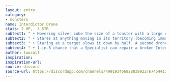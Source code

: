 ```yaml
---
layout: entry
category:
- monsters 
name: Interdictor Drone
stats: 2 HP,  3 STR
subtext1: " • Hovering silver cube the size of a toaster with a large central green oculus."
subtext2: " • Stares at anything moving in its territory (becoming immoble); radiates a bright green beam at its target."
subtext3: " • Staring at a target slows it down by half. A second drone staring means that they can only move or attack. A third drone means that the target cannot move."
subtext4: " • 1-in-6 chance that a Specialist can repair a broken Interdictor Drone and reprogram it to protect an area."
author: twocalf
inspiration: 
inspiration-url: 
source: discord
source-url: https://discordapp.com/channels/499193406828838922/674544134798966806/703702071710449727
---
```

